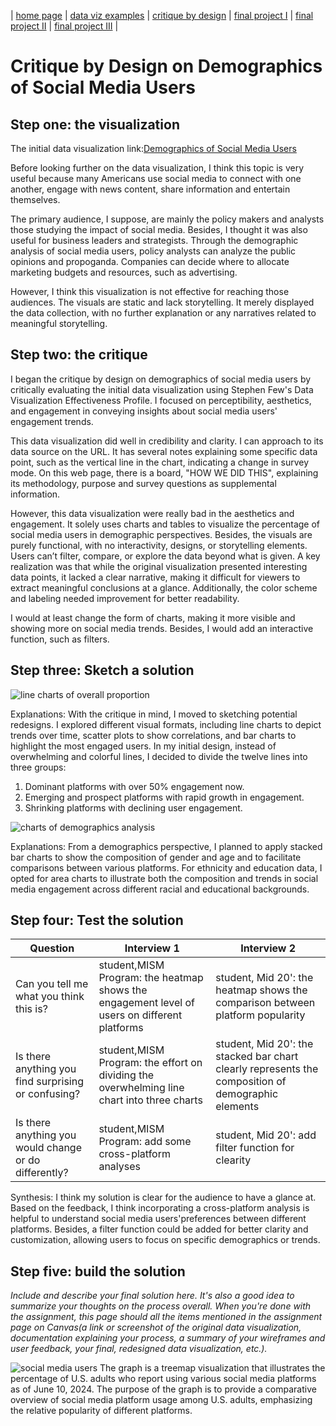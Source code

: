 | [home page](https://cmustudent.github.io/tswd-portfolio-templates/) | [data viz examples](dataviz-examples) | [critique by design](critique-by-design) | [final project I](final-project-part-one) | [final project II](final-project-part-two) | [final project III](final-project-part-three) |

# Critique by Design on Demographics of Social Media Users  

## Step one: the visualization

The initial data visualization link:[Demographics of Social Media Users](https://www.pewresearch.org/internet/fact-sheet/social-media/?tabItem=3345cffa-94a6-4e74-9272-70dee1e0e213#who-uses-each-social-media-platform)

Before looking further on the data visualization, I think this topic is very useful because many Americans use social media to connect with one another, engage with news content, share information and entertain themselves. 

The primary audience, I suppose, are mainly the policy makers and analysts those studying the impact of social media. Besides, I thought it was also useful for business leaders and strategists. Through the demographic analysis of social media users, policy analysts can analyze the public opinions and propoganda. Companies can decide where to allocate marketing budgets and resources, such as  advertising. 

However, I think this visualization is not effective for reaching those audiences. The visuals are static and lack storytelling. It merely displayed the data collection, with no further explanation or any narratives related to meaningful storytelling.

## Step two: the critique

I began the critique by design on demographics of social media users by critically evaluating the initial data visualization using Stephen Few's Data Visualization Effectiveness Profile. I focused on perceptibility, aesthetics, and engagement in conveying insights about social media users' engagement trends. 

This data visualization did well in credibility and clarity. I can approach to its data source on the URL. It has several notes explaining some specific data point, such as the vertical line in the chart, indicating a change in survey mode. On this web page, there is a board, "HOW WE DID THIS", explaining its methodology, purpose and survey questions as supplemental information.

However, this data visualization were really bad in the aesthetics and engagement. It solely uses charts and tables to visualize the percentage of social media users in demographic perspectives.  Besides, the visuals are purely functional, with no interactivity, designs, or storytelling elements. Users can’t filter, compare, or explore the data beyond what is given. A key realization was that while the original visualization presented interesting data points, it lacked a clear narrative, making it difficult for viewers to extract meaningful conclusions at a glance. Additionally, the color scheme and labeling needed improvement for better readability.

I would at least change the form of charts, making it more visible and showing more on social media trends. Besides, I would add an interactive function, such as filters.

## Step three: Sketch a solution

![line charts of overall proportion](WechatIMG2.jpg)

Explanations:
With the critique in mind, I moved to sketching potential redesigns. I explored different visual formats, including line charts to depict trends over time, scatter plots to show correlations, and bar charts to highlight the most engaged users. In my initial design, instead of overwhelming and colorful lines, I decided to divide the twelve lines into three groups:
1) Dominant platforms with over 50% engagement now.
2) Emerging and prospect platforms with rapid growth in engagement.
3) Shrinking platforms with declining user engagement.

![charts of demographics analysis](WechatIMG3.jpg)

Explanations:
From a demographics perspective, I planned to apply stacked bar charts to show the composition of gender and age and to facilitate comparisons between various platforms. For ethnicity and education data, I opted for area charts to illustrate both the composition and trends in social media engagement across different racial and educational backgrounds. 

## Step four: Test the solution

| Question | Interview 1 | Interview 2 |
|----------|-------------|-------------|
|Can you tell me what you think this is?|student,MISM Program: the heatmap shows the engagement level of users on different platforms|student, Mid 20': the heatmap shows the comparison between platform popularity|
|Is there anything you find surprising or confusing?|student,MISM Program: the effort on dividing the overwhelming line chart into three charts|student, Mid 20': the stacked bar chart clearly represents the composition of demographic elements|
|Is there anything you would change or do differently?|student,MISM Program: add some cross-platform analyses|student, Mid 20': add filter function for clearity|

Synthesis: 
I think my solution is clear for the audience to have a glance at. Based on the feedback, I think incorporating a cross-platform analysis is helpful to understand social media users'preferences between different platforms. Besides, a filter function could be added for better clarity and customization, allowing users to focus on specific demographics or trends.

## Step five: build the solution

_Include and describe your final solution here. It's also a good idea to summarize your thoughts on the process overall. When you're done with the assignment, this page should all the items mentioned in the assignment page on Canvas(a link or screenshot of the original data visualization, documentation explaining your process, a summary of your wireframes and user feedback, your final, redesigned data visualization, etc.)._

![social media users](socialmediaheatmap.png)
The graph is a treemap visualization that illustrates the percentage of U.S. adults who report using various social media platforms as of June 10, 2024. The purpose of the graph is to provide a comparative overview of social media platform usage among U.S. adults, emphasizing the relative popularity of different platforms.


